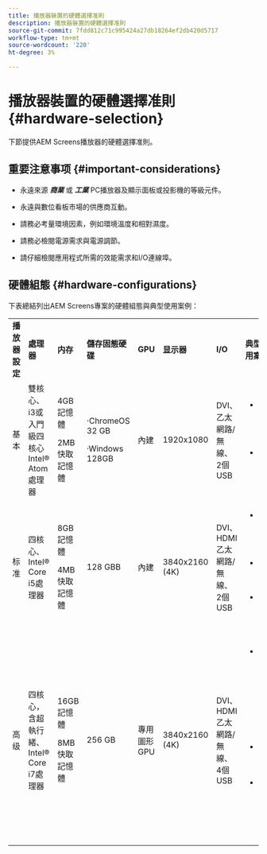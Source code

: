 ```yaml
---
title: 播放器裝置的硬體選擇准則
description: 播放器裝置的硬體選擇准則
source-git-commit: 7fdd812c71c995424a27db18264ef2db420d5717
workflow-type: tm+mt
source-wordcount: '220'
ht-degree: 3%

---
```



# 播放器裝置的硬體選擇准則 {#hardware-selection}

下節提供AEM Screens播放器的硬體選擇准則。

## 重要注意事项 {#important-considerations}

* 永遠來源 ***商業*** 或 ***工業*** PC播放器及顯示面板或投影機的等級元件。

* 永遠與數位看板市場的供應商互動。
* 請務必考量環境因素，例如環境溫度和相對濕度。
* 請務必檢閱電源需求與電源調節。
* 請仔細檢閱應用程式所需的效能需求和I/O連線埠。

## 硬體組態 {#hardware-configurations}

下表總結列出AEM Screens專案的硬體組態與典型使用案例：

<table>
 <tbody>
  <tr>
   <tr>
   <td><strong>播放器設定</strong></td>
   <td><strong>處理器</strong></td>
   <td><strong>内存</strong></td>
   <td><strong>儲存固態硬碟</strong></td>
   <td><strong>GPU</strong></td>
   <td><strong>显示器</strong></td>
   <td><strong>I/O</strong></td>
   <td><strong>典型使用案例</strong></td>
  </tr>
  <tr>
   <td>基本</td>
   <td>雙核心、i3或入門級四核心Intel® Atom處理器</td>
   <td><p>4GB記憶體</p> <p>2MB快取記憶體</p> </td>
   <td><p>·ChromeOS 32 GB</p> <p>·Windows 128GB</p> </td>
   <td>內建</td>
   <td>1920x1080</td>
   <td>DVI、<br /> 乙太網路/無線、<br /> 2個USB</td>
   <td>
    <ul>
     <li>標準全熒幕回圈<br /> </li>
     <li>日時段分割</li>
    </ul> </td>
  </tr>
  <tr>
   <td>标准</td>
   <td>四核心、Intel® Core i5處理器</td>
   <td><p>8GB記憶體</p> <p>4MB快取記憶體</p> </td>
   <td>128 GBB</td>
   <td>內建</td>
   <td>3840x2160 (4K)</td>
   <td>DVI、HDMI<br /> 乙太網路/無線、<br /> 2個USB</td>
   <td>
    <ul>
     <li>單一來源動態內容</li>
     <li>簡單互動式</li>
     <li>1-3區域配置</li>
    </ul> </td>
  </tr>
  <tr>
   <td>高级</td>
   <td>四核心，含超執行緒、Intel® Core i7處理器</td>
   <td><p>16GB記憶體</p> <p>8MB快取記憶體</p> </td>
   <td>256 GB</td>
   <td>專用圖形GPU</td>
   <td>3840x2160 (4K)</td>
   <td>DVI、HDMI<br /> 乙太網路/無線、<br /> 4個USB</td>
   <td>
    <ul>
     <li>4個或多個內容區域，同時播放視訊</li>
     <li>多頁互動式</li>
     <li>多來源資料觸發程式</li>
    </ul> </td>
  </tr>
 </tbody>
</table>
